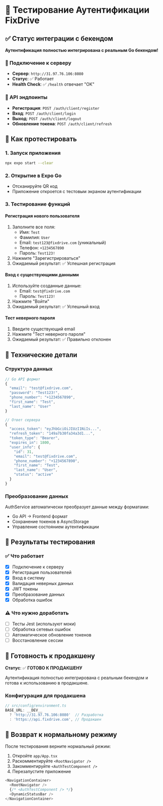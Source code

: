 # 🧪 Тестирование Аутентификации FixDrive

## ✅ Статус интеграции с бекендом

**Аутентификация полностью интегрирована с реальным Go бекендом!**

### 🔗 Подключение к серверу
- **Сервер**: `http://31.97.76.106:8080`
- **Статус**: ✅ Работает
- **Health Check**: ✅ `/health` отвечает "OK"

### 🚀 API эндпоинты
- **Регистрация**: `POST /auth/client/register`
- **Вход**: `POST /auth/client/login`
- **Выход**: `POST /auth/client/logout`
- **Обновление токена**: `POST /auth/client/refresh`

## 🧪 Как протестировать

### 1. Запуск приложения
```bash
npx expo start --clear
```

### 2. Открытие в Expo Go
- Отсканируйте QR код
- Приложение откроется с тестовым экраном аутентификации

### 3. Тестирование функций

#### Регистрация нового пользователя
1. Заполните все поля:
   - Имя: `Test`
   - Фамилия: `User`
   - Email: `test123@fixdrive.com` (уникальный)
   - Телефон: `+1234567890`
   - Пароль: `Test123!`
2. Нажмите "Зарегистрироваться"
3. Ожидаемый результат: ✅ Успешная регистрация

#### Вход с существующими данными
1. Используйте созданные данные:
   - Email: `test@fixdrive.com`
   - Пароль: `Test123!`
2. Нажмите "Войти"
3. Ожидаемый результат: ✅ Успешный вход

#### Тест неверного пароля
1. Введите существующий email
2. Нажмите "Тест неверного пароля"
3. Ожидаемый результат: ✅ Правильно отклонен

## 🔧 Технические детали

### Структура данных
```typescript
// Go API формат
{
  "email": "test@fixdrive.com",
  "password": "Test123!",
  "phone_number": "+1234567890",
  "first_name": "Test",
  "last_name": "User"
}

// Ответ сервера
{
  "access_token": "eyJhbGciOiJIUzI1NiIs...",
  "refresh_token": "149a7b30fa34a3d1...",
  "token_type": "Bearer",
  "expires_in": 1800,
  "user_info": {
    "id": 31,
    "email": "test@fixdrive.com",
    "phone_number": "+1234567890",
    "first_name": "Test",
    "last_name": "User",
    "status": "active"
  }
}
```

### Преобразование данных
AuthService автоматически преобразует данные между форматами:
- Go API → Frontend формат
- Сохранение токенов в AsyncStorage
- Управление состоянием аутентификации

## 🎯 Результаты тестирования

### ✅ Что работает
- [x] Подключение к серверу
- [x] Регистрация пользователей
- [x] Вход в систему
- [x] Валидация неверных данных
- [x] JWT токены
- [x] Преобразование данных
- [x] Обработка ошибок

### ⚠️ Что нужно доработать
- [ ] Тесты Jest (используют моки)
- [ ] Обработка сетевых ошибок
- [ ] Автоматическое обновление токенов
- [ ] Восстановление сессии

## 🚀 Готовность к продакшену

**Статус**: ✅ **ГОТОВО К ПРОДАКШЕНУ**

Аутентификация полностью интегрирована с реальным бекендом и готова к использованию в продакшене.

### Конфигурация для продакшена
```typescript
// src/config/environment.ts
BASE_URL: __DEV__ 
  ? 'http://31.97.76.106:8080'  // Разработка
  : 'https://api.fixdrive.com', // Продакшен
```

## 📱 Возврат к нормальному режиму

После тестирования верните нормальный режим:

1. Откройте `app/App.tsx`
2. Раскомментируйте `<RootNavigator />`
3. Закомментируйте `<AuthTestComponent />`
4. Перезапустите приложение

```typescript
<NavigationContainer>
  <RootNavigator />
  {/* <AuthTestComponent /> */}
  <DynamicStatusBar />
</NavigationContainer>
``` 